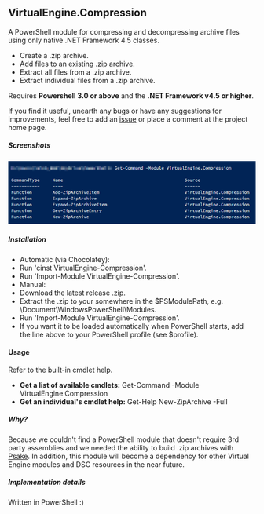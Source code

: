 ## VirtualEngine.Compression ##
A PowerShell module for compressing and decompressing archive files using only native .NET Framework 4.5 classes.

* Create a .zip archive.
* Add files to an existing .zip archive.
* Extract all files from a .zip archive.
* Extract individual files from a .zip archive.

Requires __Powershell 3.0 or above__ and the __.NET Framework v4.5 or higher__.

If you find it useful, unearth any bugs or have any suggestions for improvements, feel free to add an <a href="https://github.com/virtualengine/Compression/issues">issue</a> or place a comment at the project home page</a>.

##### Screenshots
![ScreenShot](./VirtualEngine.Compression.png?raw=true)

##### Installation

* Automatic (via Chocolatey):
 * Run 'cinst VirtualEngine-Compression'.
 * Run 'Import-Module VirtualEngine-Compression'.
* Manual:
 * Download the latest release .zip.
 * Extract the .zip to your somewhere in the $PSModulePath, e.g. \Document\WindowsPowerShell\Modules\.
 * Run 'Import-Module VirtualEngine-Compression'.
 * If you want it to be loaded automatically when PowerShell starts, add the line above to your PowerShell profile (see $profile).

#### Usage
Refer to the built-in cmdlet help.

* <b>Get a list of available cmdlets:</b> Get-Command -Module VirtualEngine.Compression
* <b>Get an individual's cmdlet help:</b> Get-Help New-ZipArchive -Full

##### Why?

Because we couldn't find a PowerShell module that doesn't require 3rd party assemblies and we needed the ability to build .zip archives with <a href="https://github.com/psake/psake">Psake</a>. In addition, this module will become a dependency for other Virtual Engine modules and DSC resources in the near future.

##### Implementation details
Written in PowerShell :)
